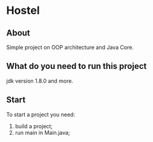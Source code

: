 # Hostel
About
---

Simple project on OOP architecture and Java Core.

What do you need to run this project
---

jdk version 1.8.0 and more.

Start
---
To start a project you need:
1. build a project;
2. run main in Main.java;




